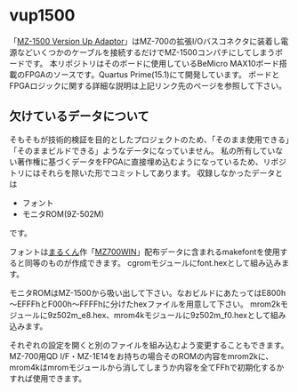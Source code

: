 # vup1500
「[MZ-1500 Version Up Adaptor](http://cwaweb.bai.ne.jp/~ohishi/zakki/vup1500.htm)」はMZ-700の拡張I/Oバスコネクタに装着し電源などいくつかのケーブルを接続するだけでMZ-1500コンパチにしてしまうボードです。
本リポジトリはそのボードに使用しているBeMicro MAX10ボード搭載のFPGAのソースです。Quartus Prime(15.1)にて開発しています。
ボードとFPGAロジックに関する詳細な説明は上記リンク先のページを参照して下さい。

## 欠けているデータについて
そもそもが技術的検証を目的としたプロジェクトのため、「そのまま使用できる」「そのままビルドできる」ようなデータになっていません。
私の所有していない著作権に基づくデータをFPGAに直接埋め込むようになっているため、リポジトリにはそれらを除いた形でコミットしてあります。
収録しなかったデータとは

* フォント
* モニタROM(9Z-502M)

です。

フォントは[まるくん](http://www.retropc.net/mz-memories/mz700/)作「[MZ700WIN](http://www.retropc.net/mz-memories/mz700/arc/mz700win_053.zip)」配布データに含まれるmakefontを使用すると同等のものが作成できます。
cgromモジュールにfont.hexとして組み込みます。

モニタROMはMZ-1500から吸い出して下さい。なおビルドにあたってはE800h～EFFFhとF000h～FFFFhに分けたhexファイルを用意して下さい。
mrom2kモジュールに9z502m_e8.hex、mrom4kモジュールに9z502m_f0.hexとして組み込みます。

それぞれの設定を開くと別のファイルを組み込むよう変更することもできます。
MZ-700用QD I/F・MZ-1E14をお持ちの場合そのROMの内容をmrom2kに、mrom4kはmromモジュールから消してしまうか内容を全てFFhで初期化するかすれば使用できます。
